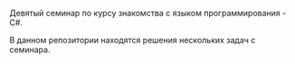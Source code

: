  Девятый семинар по курсу знакомства с языком программирования - C#.
 
 В данном репозитории находятся решения нескольких задач с семинара.
